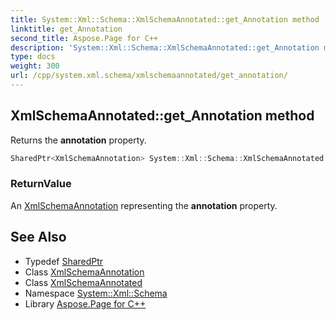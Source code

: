 ```yaml
---
title: System::Xml::Schema::XmlSchemaAnnotated::get_Annotation method
linktitle: get_Annotation
second_title: Aspose.Page for C++
description: 'System::Xml::Schema::XmlSchemaAnnotated::get_Annotation method. Returns the annotation property in C++.'
type: docs
weight: 300
url: /cpp/system.xml.schema/xmlschemaannotated/get_annotation/
---
```

## XmlSchemaAnnotated::get_Annotation method


Returns the **annotation** property.

```cpp
SharedPtr<XmlSchemaAnnotation> System::Xml::Schema::XmlSchemaAnnotated::get_Annotation()
```


### ReturnValue

An [XmlSchemaAnnotation](../../xmlschemaannotation/) representing the **annotation** property.

## See Also

* Typedef [SharedPtr](../../../system/sharedptr/)
* Class [XmlSchemaAnnotation](../../xmlschemaannotation/)
* Class [XmlSchemaAnnotated](../)
* Namespace [System::Xml::Schema](../../)
* Library [Aspose.Page for C++](../../../)

